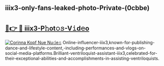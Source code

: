 ## iiix3-only-fans​-leaked-photo​-Private-(0cbbe)


# <h2><a href="https://mediaupload.pro?title=iiix3&ref=git">🔗👉 🔴 iiix3-P𝚑ot𝚘𝚜-V𝚒d𝚎o</a></h2>

[![Corinna Kopf Nue Nu𝚍e𝚜](https://i.imgur.com/0qMVB7G.gif)](https://mediaupload.pro?title=iiix3&ref=git)
Online-influencer-iiix3,known-for-publishing-dance-and-lifestyle-content,-including-performances-and-vlogs-on-social-media-platforms.Brilliant-ventriloquist-assistant-iiix3,celebrated-for-their-exceptional-abilities-and-accomplishments-in-assisting-ventriloquists.  